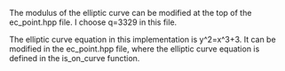 The modulus of the elliptic curve can be modified at the top of the ec_point.hpp file. I choose q=3329 in this file.

The elliptic curve equation in this implementation is y^2=x^3+3. It can be modified in the ec_point.hpp file, where the elliptic curve equation is defined in the is_on_curve function.
